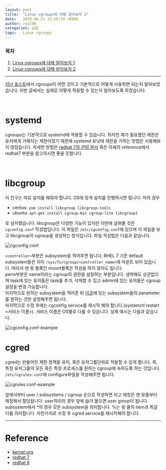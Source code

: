 ```yaml
---
layout: post
title:  "Linux cgroups에 대해 알아보자 2"
date:   2019-06-21 13:20:59 +0900
author: ryul99
categories: 삽질
tags:	Linux cgroups
---
```


### 목차
1. <a href="{{ site.baseurl }}/category/삽질/cgroups-1/">Linux cgroups에 대해 알아보자 1</a>
1. <a href="{{ site.baseurl }}/category/삽질/cgroups-2/">Linux cgroups에 대해 알아보자 2</a>

----

<a href="{{ site.baseurl }}/category/삽질/cgroups-1/">지난 포스트</a>에서 cgroups이 어떤 것이고 기본적으로 어떻게 사용하면 되는지 알아보았습니다. 이번 글에서는 실제로 어떻게 적용할 수 있는지 알아보도록 하겠습니다.

<br>

# systemd
cgroups는 기본적으로 systemd에 적용할 수 있습니다. 하지만 제가 필요했던 제한은 유저에게 가해지는 제한이었기 때문에 systemd 유닛에 제한을 가하는 방법은 사용해보지 않았습니다. 자세한 방법은 [redhat 7의 관련 문서](https://access.redhat.com/documentation/en-us/red_hat_enterprise_linux/7/html/resource_management_guide/sec-modifying_control_groups) 혹은 아래의 reference에서 redhat7 부분을 참고하시면 좋을 듯합니다.

<br>

# libcgroup
이 친구는 따로 설치를 해줘야 합니다. OS에 맞게 설치를 진행하시면 됩니다. 저의 경우

- centos: `yum install libcgroup libcgroup-tools`
- ubuntu: `apt-get install cgroup-bin cgroup-lite libcgroup1`

로 설치했습니다.
libcgroup은 다양한 기능이 있지만 이번에 살펴볼 것은 `cgconfig.conf` 작성법입니다. 이 파일은 `/etc/cgconfig.conf`에 있으며 이 파일을 보고 libcgroup이 cgroup을 생성하는 방식입니다. 파일 작성법은 다음과 같습니다.

<img src="{{ site.baseurl }}/assets/images/cgroups-2/image1.png" title="cgconfig.conf">

`<controller>`부분은 subsystem을 적어주면 됩니다. RHEL 7 기준 default subsystem들은 이미 `/sys/fs/cgroup/<controller_name>`에 마운트 되어 있습니다. 따라서 맨 윗 블록인 mount블록은 작성을 하지 않아도 됩니다. <br> perm부분은 name이라는 cgroup의 권한을 설정하는 부분입니다. 생략해도 상관없으며 task에 있는 유저들은 task를 추가, 삭제할 수 있고 admin에 있는 유저들은 cgroup설정을 변경 가능합니다. <br> 마지막으로 원하는 subsystem을 적어준 뒤 [이곳](https://access.redhat.com/documentation/en-us/red_hat_enterprise_linux/6/html/resource_management_guide/ch-subsystems_and_tunable_parameters)에 있는 subsystem들의 parameter를 원하는 것만 설정해주면 됩니다. <br> 마지막으로 수정 후에는 cgconfig service를 재시작 해야 합니다.(systemctl restart <서비스 이름>). 서비스 이름은 OS별로 다를 수 있습니다. 실제 예시는 다음과 같습니다.

<img src="{{ site.baseurl }}/assets/images/cgroups-2/image2.png" title="cgconfig.conf-example">

<br>

# cgred
cgred는 만들어진 제한 정책을 유저, 혹은 유저그룹단위로 적용할 수 있게 합니다. 즉, 특정 유저그룹의 모든 혹은 특정 프로세스를 원하는 cgroup에 속하도록 하는 것입니다. `/etc/cgrules.conf`에 configure파일을 작성해주면 됩니다.

<img src="{{ site.baseurl }}/assets/images/cgroups-2/image3.png" title="cgrules.conf-example">

앞에서부터 user / subsystems / cgroup 순으로 작성하면 되고 매칭은 맨 윗줄부터 매칭해서 할당됩니다. user자리의 경우 앞에 @가 붙으면 user group이 됩니다. subsystem에서 *의 경우 모든 subsystem을 의미합니다. %는 윗 줄의 item과 똑같다를 의미합니다. 마찬가지로 수정 후 cgred service를 재시작해야 합니다.

--------
# Reference
- [kernel.org](https://www.kernel.org/doc/Documentation/cgroup-v1/cgroups.txt)
- [redhat 7](https://access.redhat.com/documentation/en-us/red_hat_enterprise_linux/7/html/resource_management_guide/index)
- [redhat 6](https://access.redhat.com/documentation/en-us/red_hat_enterprise_linux/6/html/resource_management_guide/index)
